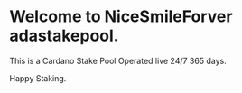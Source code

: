 <html>
<body>

<h1>Welcome to NiceSmileForver adastakepool.</h1>

<p>This is a Cardano Stake Pool Operated live 24/7 365 days.</p>
<p>Happy Staking.</p> 

</body>
</html>
